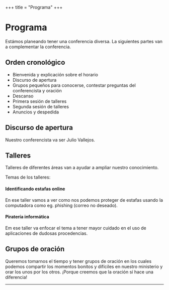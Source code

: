 +++
title = "Programa"
+++

# Programa

Estámos planeando tener una conferencia diversa. La siguientes partes van a complementar la conferencia.

## Orden cronológico
* Bienvenida y explicación sobre el horario
* Discurso de apertura
* Grupos pequeños para conocerse, contestar preguntas del conferencista y oración
* Descanso
* Primera sesión de talleres
* Segunda sesión de talleres
* Anuncios y despedida

## Discurso de apertura

Nuestro conferencista va ser Julio Vallejos.

## Talleres

Talleres de diferentes áreas van a ayudar a ampliar nuestro conocimiento. <!--Si tienen algún tema que quieren compartir en ese formato les pedimos que se dirigan con nosotros.-->

<!--Los temas de la sesión 1 se van a llevar a cabo al mismo tiempo lo que significa que los participantes podrán escoger uno de los 2 talleres de la sesión 1.
Lo mismo aplica para la sesión 2: de los 3 talleres disponibles los participantes podrán escoger uno.-->

Temas de los talleres:
#### Identificando estafas online
En ese taller vamos a ver como nos podemos proteger de estafas usando la computadora como eg. phishing (correo no deseado).
#### Piratería informática
Em ese taller va enfocar el tema a tener mayor cuidado en el uso de aplicaciones de dudosas procedencias.
<!--
## Grupos de interés

En los grupos de interés se pueden reunir personas que trabajan en el mismo área para compartir sus experiencias. Ejemplos para grupos de interés pueden ser Linux, Windows, Ciber Seguridad etc.
-->

## Grupos de oración

Queremos tomarnos el tiempo y tener grupos de oración en los cuales podemos compartir los momentos bonitos y difíciles en nuestro ministerio y orar los unos por los otros. ¡Porque creemos que la oración sí hace una diferencia!

<!--
## Competencia "Tecnología para Misiones"

En ese espacio podemos compartir si hemos desarollado un programa o algo similar para que otros lo conozcan e igual lo puedan usar en sus ministerios.
-->
---

